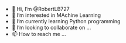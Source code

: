 - 👋 Hi, I’m @RobertLB727
- 👀 I’m interested in MAchine Learning
- 🌱 I’m currently learning Python programming
- 💞️ I’m looking to collaborate on ...
- 📫 How to reach me ...

<!---
RobertLB727/RobertLB727 is a ✨ special ✨ repository because its `README.md` (this file) appears on your GitHub profile.
You can click the Preview link to take a look at your changes.
--->
